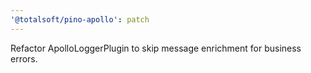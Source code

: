 ```yaml
---
'@totalsoft/pino-apollo': patch
---
```


Refactor ApolloLoggerPlugin to skip message enrichment for business errors.
